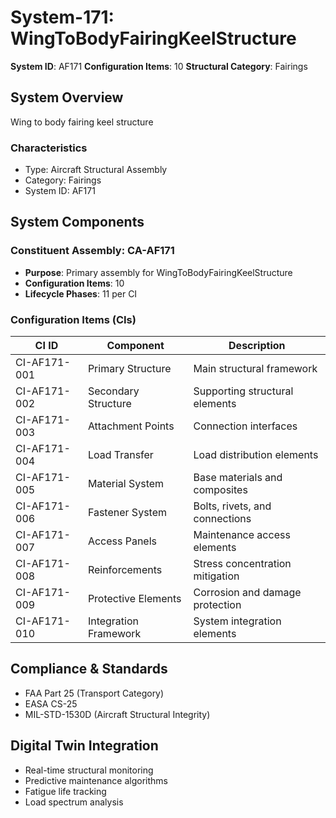 # System-171: WingToBodyFairingKeelStructure

**System ID**: AF171
**Configuration Items**: 10
**Structural Category**: Fairings

## System Overview

Wing to body fairing keel structure

### Characteristics
- Type: Aircraft Structural Assembly
- Category: Fairings
- System ID: AF171

## System Components

### Constituent Assembly: CA-AF171
- **Purpose**: Primary assembly for WingToBodyFairingKeelStructure
- **Configuration Items**: 10
- **Lifecycle Phases**: 11 per CI

### Configuration Items (CIs)

| CI ID | Component | Description |
|-------|-----------|-------------|
| CI-AF171-001 | Primary Structure | Main structural framework |
| CI-AF171-002 | Secondary Structure | Supporting structural elements |
| CI-AF171-003 | Attachment Points | Connection interfaces |
| CI-AF171-004 | Load Transfer | Load distribution elements |
| CI-AF171-005 | Material System | Base materials and composites |
| CI-AF171-006 | Fastener System | Bolts, rivets, and connections |
| CI-AF171-007 | Access Panels | Maintenance access elements |
| CI-AF171-008 | Reinforcements | Stress concentration mitigation |
| CI-AF171-009 | Protective Elements | Corrosion and damage protection |
| CI-AF171-010 | Integration Framework | System integration elements |

## Compliance & Standards
- FAA Part 25 (Transport Category)
- EASA CS-25
- MIL-STD-1530D (Aircraft Structural Integrity)

## Digital Twin Integration
- Real-time structural monitoring
- Predictive maintenance algorithms
- Fatigue life tracking
- Load spectrum analysis
